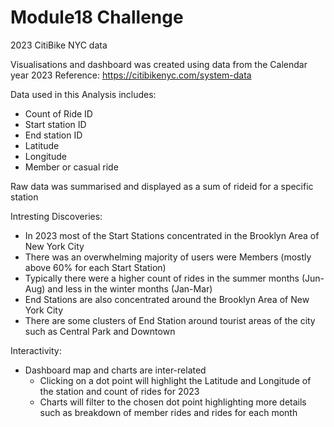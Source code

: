 # Module18 Challenge

2023 CitiBike NYC data

Visualisations and dashboard was created using data from the Calendar year 2023
Reference: https://citibikenyc.com/system-data

Data used in this Analysis includes:

- Count of Ride ID
- Start station ID
- End station ID
- Latitude
- Longitude
- Member or casual ride

Raw data was summarised and displayed as a sum of rideid for a specific station

Intresting Discoveries:
- In 2023 most of the Start Stations concentrated in the Brooklyn Area of New York City
- There was an overwhelming majority of users were Members (mostly above 60% for each Start Station)
- Typically there were a higher count of rides in the summer months (Jun-Aug) and less in the winter months (Jan-Mar)
- End Stations are also concentrated around the Brooklyn Area of New York City
- There are some clusters of End Station around tourist areas of the city such as Central Park and Downtown

Interactivity:
- Dashboard map and charts are inter-related
  - Clicking on a dot point will highlight the Latitude and Longitude of the station and count of rides for 2023
  - Charts will filter to the chosen dot point highlighting more details such as breakdown of member rides and rides for each month

